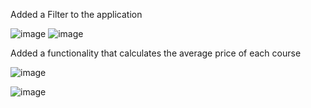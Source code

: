 Added a Filter to the application

![image](https://github.com/user-attachments/assets/db2cc326-4f41-41f6-9332-d51186ebb43e)
![image](https://github.com/user-attachments/assets/b77130b5-864f-4ca2-93f4-7433810f8828)

Added a functionality that calculates the average price of each course

![image](https://github.com/user-attachments/assets/6b33a6c2-cd62-4137-9cb4-91c17d06e55d)

![image](https://github.com/user-attachments/assets/5764c0eb-1723-4d5e-9eb5-f38aae826ce0)
